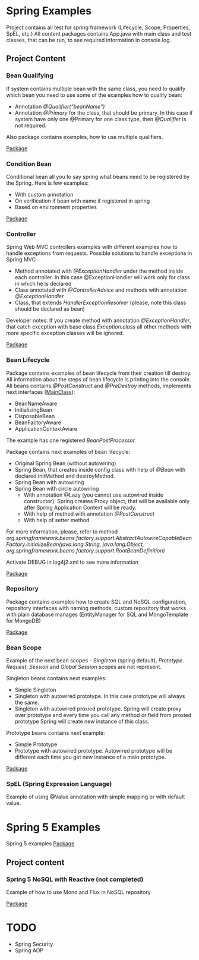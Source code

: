 # Spring Examples
Project contains all test for spring framework (Lifecycle, Scope, Properties, SpEL, etc.)
All content packages contains App.java with main class and test classes, that can be run, to see required information in console log.
## Project Content
### Bean Qualifying
If system contains multiple bean with the same class, you need to qualify which bean you need to use some of the examples how to qualify bean:
* Annotation *@Qualifier("beanName")*
* Annotation *@Primary* for the class, that should be primary. In this case if system have only one @Primary for one class type, then *@Qualifier* is not required.
 
Also package contains examples, how to use multiple qualifiers.

[Package](https://github.com/VlasovArtem/spring-examples/tree/master/src/main/java/org/avlasov/springexamples/beanqualifying)

### Condition Bean
Conditional bean all you to say spring what beans need to be registered by the Spring. Here is few examples:
* With custom annotation
* On verification if bean with name if registered in spring
* Based on environment properties

[Package](https://github.com/VlasovArtem/spring-examples/tree/master/src/main/java/org/avlasov/springexamples/conditionbean)

### Controller
Spring Web MVC controllers examples with different examples how to handle exceptions from requests. Possible solutions to handle exceptions in Spring MVC
* Method annotated with *@ExceptionHandler* under the method inside each controller. In this case @ExceptionHandler will work only for class in which he is declared
* Class annotated with *@ControllerAdvice* and methods with annotation *@ExceptionHandler*
* Class, that extends *HandlerExceptionResolver* (please, note this class should be declared as bean)

Developer notes: If you create method with annotation *@ExceptionHandler*, that catch exception with base class *Exception.class* all other methods with more specific exception classes will be ignored.

[Package](https://github.com/VlasovArtem/spring-examples/tree/master/src/main/java/org/avlasov/springexamples/controller)

### Bean Lifecycle

Package contains examples of bean lifecycle from their creation till destroy. All information about the steps of bean lifecycle is printing into the console. All beans contains *@PostConstruct* and *@PreDestroy* methods, implements next interfaces ([MainClass](https://github.com/VlasovArtem/spring-examples/blob/master/src/main/java/org/avlasov/springexamples/lifecycle/entity/AbstractLifecycleEntity.java)):
* BeanNameAware
* InitializingBean 
* DisposableBean
* BeanFactoryAware
* ApplicationContextAware

The example has one registered *BeanPostProcessor*

Package contains next examples of bean lifecycle:
* Original Spring Bean (without autowiring)
* Spring Bean, that creates inside config class with help of *@Bean* with declared initMethod and destroyMethod.
* Spring Bean with autowiring
* Spring Bean with circle autowiring
    * With annotation @Lazy (you cannot use autowired inside constructor). Spring creates Proxy object, that will be available only after Spring Application Context will be ready.
    * With help of method with annotation *@PostConstruct*
    * With help of setter method    

For more information, please, refer to method *org.springframework.beans.factory.support.AbstractAutowireCapableBeanFactory.initializeBean(java.lang.String, java.lang.Object, org.springframework.beans.factory.support.RootBeanDefinition)*

Activate DEBUG in log4j2.xml to see more information

[Package](https://github.com/VlasovArtem/spring-examples/tree/master/src/main/java/org/avlasov/springexamples/lifecycle)

### Repository 

Package contains examples how to create SQL and NoSQL configuration, repository interfaces with naming methods, custom repository that works with plain database manages (EntityManager for SQL and MongoTemplate for MongoDB)

[Package](https://github.com/VlasovArtem/spring-examples/tree/master/src/main/java/org/avlasov/springexamples/repository)

### Bean Scope 

Example of the next bean scopes - *Singleton* (spring default), *Prototype*. *Request*, *Session* and *Global Session* scopes are not represent.

Singleton beans contains next examples:
* Simple Singleton
* Singleton with autowired prototype. In this case prototype will always the same. 
* Singleton with autowired proxied prototype. Spring will create proxy over prototype and every time you call any method or field from proxied prototype Spring will create new instance of this class.

Prototype beans contains next example:
* Simple Prototype
* Prototype with autowired prototype. Autowired prototype will be different each time you get new instance of a main prototype.

[Package](https://github.com/VlasovArtem/spring-examples/tree/master/src/main/java/org/avlasov/springexamples/scope)

### SpEL (Spring Expression Language)

Example of using @Value annotation with simple mapping or with default value.

# Spring 5 Examples
Spring 5 examples
[Package](https://github.com/VlasovArtem/spring-examples/tree/master/src/main/java/org/avlasov/springexamples/spring5)
## Project content 
### Spring 5 NoSQL with Reactive (not completed)

Example of how to use Mono and Flux in NoSQL repository

[Package](https://github.com/VlasovArtem/spring-examples/tree/master/src/main/java/org/avlasov/springexamples/spring5/repository/nosql)

# TODO

* Spring Security
* Spring AOP